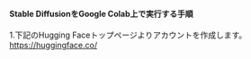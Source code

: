 #### Stable DiffusionをGoogle Colab上で実行する手順

1.下記のHugging Faceトップページよりアカウントを作成します。
https://huggingface.co/
